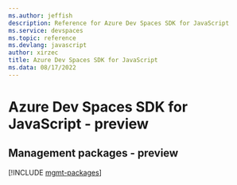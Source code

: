 ```yaml
---
ms.author: jeffish
description: Reference for Azure Dev Spaces SDK for JavaScript
ms.service: devspaces
ms.topic: reference
ms.devlang: javascript
author: xirzec
title: Azure Dev Spaces SDK for JavaScript
ms.data: 08/17/2022
---
```

# Azure Dev Spaces SDK for JavaScript - preview

## Management packages - preview
[!INCLUDE [mgmt-packages](dev-spaces-mgmt-index.md)]
